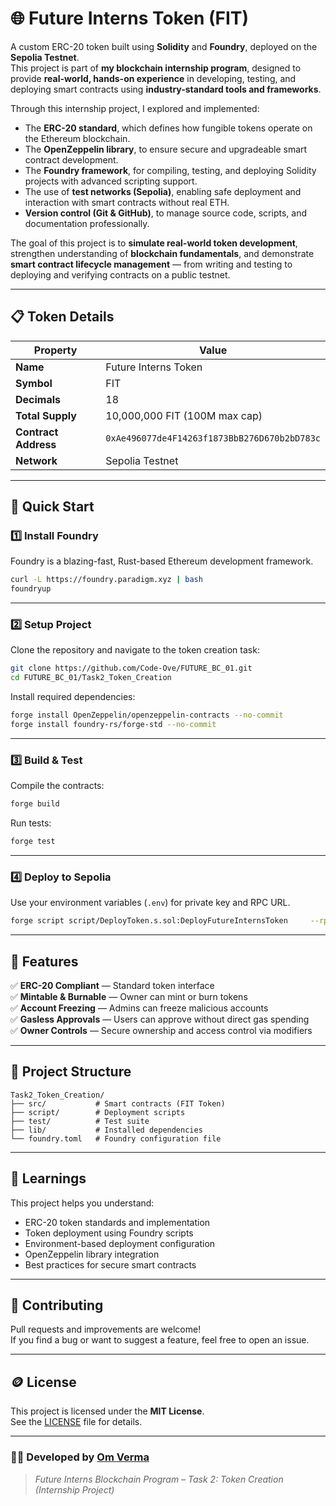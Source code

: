 # 🌐 Future Interns Token (FIT)


A custom ERC-20 token built using **Solidity** and **Foundry**, deployed on the **Sepolia Testnet**.  
This project is part of **my blockchain internship program**, designed to provide **real-world, hands-on experience** in developing, testing, and deploying smart contracts using **industry-standard tools and frameworks**.

Through this internship project, I explored and implemented:
- The **ERC-20 standard**, which defines how fungible tokens operate on the Ethereum blockchain.
- The **OpenZeppelin library**, to ensure secure and upgradeable smart contract development.
- The **Foundry framework**, for compiling, testing, and deploying Solidity projects with advanced scripting support.
- The use of **test networks (Sepolia)**, enabling safe deployment and interaction with smart contracts without real ETH.
- **Version control (Git & GitHub)**, to manage source code, scripts, and documentation professionally.

The goal of this project is to **simulate real-world token development**, strengthen understanding of **blockchain fundamentals**, and demonstrate **smart contract lifecycle management** — from writing and testing to deploying and verifying contracts on a public testnet.


---

## 📋 Token Details

| Property | Value |
|-----------|--------|
| **Name** | Future Interns Token |
| **Symbol** | FIT |
| **Decimals** | 18 |
| **Total Supply** | 10,000,000 FIT (100M max cap) |
| **Contract Address** | `0xAe496077de4F14263f1873BbB276D670b2bD783c` |
| **Network** | Sepolia Testnet |

---

## 🚀 Quick Start

### 1️⃣ Install Foundry

Foundry is a blazing-fast, Rust-based Ethereum development framework.

```bash
curl -L https://foundry.paradigm.xyz | bash
foundryup
```

---

### 2️⃣ Setup Project

Clone the repository and navigate to the token creation task:

```bash
git clone https://github.com/Code-Ove/FUTURE_BC_01.git
cd FUTURE_BC_01/Task2_Token_Creation
```

Install required dependencies:

```bash
forge install OpenZeppelin/openzeppelin-contracts --no-commit
forge install foundry-rs/forge-std --no-commit
```

---

### 3️⃣ Build & Test

Compile the contracts:
```bash
forge build
```

Run tests:
```bash
forge test
```

---

### 4️⃣ Deploy to Sepolia

Use your environment variables (`.env`) for private key and RPC URL.

```bash
forge script script/DeployToken.s.sol:DeployFutureInternsToken     --rpc-url $SEPOLIA_RPC_URL     --broadcast -vvvv
```

---

## 🔧 Features

✅ **ERC-20 Compliant** — Standard token interface  
✅ **Mintable & Burnable** — Owner can mint or burn tokens  
✅ **Account Freezing** — Admins can freeze malicious accounts  
✅ **Gasless Approvals** — Users can approve without direct gas spending  
✅ **Owner Controls** — Secure ownership and access control via modifiers  

---

## 📁 Project Structure

```
Task2_Token_Creation/
├── src/           # Smart contracts (FIT Token)
├── script/        # Deployment scripts
├── test/          # Test suite
├── lib/           # Installed dependencies
└── foundry.toml   # Foundry configuration file
```

---

## 🧠 Learnings

This project helps you understand:
- ERC-20 token standards and implementation
- Token deployment using Foundry scripts
- Environment-based deployment configuration
- OpenZeppelin library integration
- Best practices for secure smart contracts

---

## 🤝 Contributing

Pull requests and improvements are welcome!  
If you find a bug or want to suggest a feature, feel free to open an issue.

---

## 🪙 License

This project is licensed under the **MIT License**.  
See the [LICENSE](LICENSE) file for details.

---

### 👨‍💻 Developed by [Om Verma](https://github.com/Code-Ove)
> *Future Interns Blockchain Program – Task 2: Token Creation (Internship Project)*
